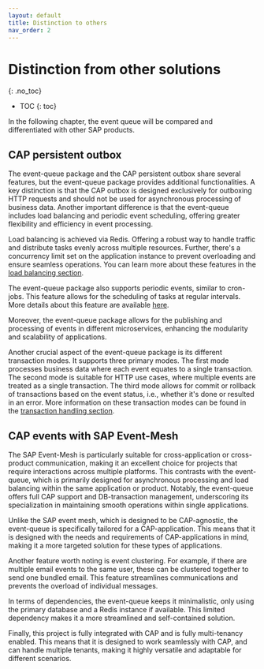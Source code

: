 ```yaml
---
layout: default
title: Distinction to others
nav_order: 2
---
```


<!-- prettier-ignore-start -->

# Distinction from other solutions

{: .no_toc}
<!-- prettier-ignore-end -->

<!-- prettier-ignore -->
- TOC
{: toc}

In the following chapter, the event queue will be compared and differentiated with other SAP products.

## CAP persistent outbox

The event-queue package and the CAP persistent outbox share several features, but the event-queue package provides
additional functionalities. A key distinction is that the CAP outbox is designed exclusively for outboxing HTTP requests
and should not be used for asynchronous processing of business data. Another important difference is that the
event-queue includes load balancing and periodic event scheduling, offering greater flexibility and efficiency in event
processing.

Load balancing is achieved via Redis. Offering a robust way to handle traffic and distribute tasks evenly across
multiple
resources. Further, there's a concurrency limit set on the application instance to prevent overloading and ensure
seamless
operations. You can learn more about these features in the [load balancing section](/event-queue/load-balancing).

The event-queue package also supports periodic events, similar to cron-jobs. This feature allows for the scheduling of
tasks at regular intervals. More details about this feature are available [here](/event-queue/publish-event).

Moreover, the event-queue package allows for the publishing and processing of events in different microservices,
enhancing the modularity and scalability of applications.

Another crucial aspect of the event-queue package is its different transaction modes. It supports three primary modes.
The first mode processes business data where each event equates to a single transaction. The second mode is suitable
for HTTP use cases, where multiple events are treated as a single transaction. The third mode allows for commit or
rollback of transactions based on the event status, i.e., whether it's done or resulted in an error. More information on
these transaction modes can be found in the [transaction handling section](/event-queue/transaction-handling).

## CAP events with SAP Event-Mesh

The SAP Event-Mesh is particularly suitable for cross-application or cross-product communication, making it an excellent
choice for projects that require interactions across multiple platforms. This contrasts with the event-queue, which is
primarily designed for asynchronous processing and load balancing within the same application or product. Notably,
the event-queue offers full CAP support and DB-transaction management, underscoring its specialization in maintaining
smooth operations within single applications.

Unlike the SAP event mesh, which is designed to be CAP-agnostic, the event-queue is specifically tailored for a
CAP-application. This means that it is designed with the needs and requirements of CAP-applications in mind, making it a
more targeted solution for these types of applications.

Another feature worth noting is event clustering. For example, if there are multiple email events to the same user,
these can be clustered together to send one bundled email. This feature streamlines communications and prevents the
overload of individual messages.

In terms of dependencies, the event-queue keeps it minimalistic, only using the primary database and a Redis instance
if available. This limited dependency makes it a more streamlined and self-contained solution.

Finally, this project is fully integrated with CAP and is fully multi-tenancy enabled. This means that it is designed
to work seamlessly with CAP, and can handle multiple tenants, making it highly versatile and adaptable for different
scenarios.
